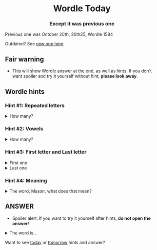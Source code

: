 <h1 align="center">
Wordle Today
</h1>

<h3 align="center">
Except it was previous one
</h3>

Previous one was October 20th, 20th25, Wordle 1584

Outdated? See [new one here](README.md)

## Fair warning
- This will show Wordle answer at the end, as well as hints. If you don't want spoiler and try it yourself without hint, **please look away**.

## Wordle hints

### Hint #1: Repeated letters
<details>
  <summary>How many?</summary>
  Zero repeated letters.
</details>

### Hint #2: Vowels
<details>
  <summary>How many?</summary>
  There are 2 vowels. 
</details>

### Hint #3: First letter and Last letter
<details>
  <summary>First one</summary>
  Begins with the letter "L"
</details>
<details>
  <summary>Last one</summary>
  Ends with the letter "O"
</details>

### Hint #4: Meaning
<details>
  <summary>The word, Mason, what does that mean?</summary>
  (Roman Catholic theology, since circa 400 A.D.) The place where innocent souls exist temporarily until they can enter heaven, notably those of the saints who died before the advent of Christ (limbus patruum) and those of unbaptized but innocent children (limbus infantum).
</details>

## ANSWER
- Spoiler alert: If you want to try it yourself after hints, **do not open the answer**!

<details>
  <summary>The word is...</summary>
  LIMBO
</details>

Want to see [today](README.md) or [tomorrow](TOMORROW.md) hints and answer?